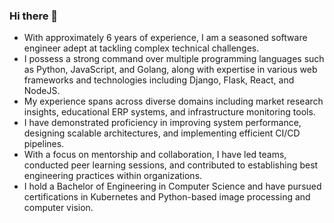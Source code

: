 ### Hi there 👋

<!--
**shreehari-a/shreehari-a** is a ✨ _special_ ✨ repository because its `README.md` (this file) appears on your GitHub profile.

Here are some ideas to get you started:

- 🔭 I’m currently working on ...
- 🌱 I’m currently learning ...
- 👯 I’m looking to collaborate on ...
- 🤔 I’m looking for help with ...
- 💬 Ask me about ...
- 📫 How to reach me: ...
- 😄 Pronouns: ...
- ⚡ Fun fact: ...
-->
+ With approximately 6 years of experience, I am a seasoned software engineer adept at tackling complex technical challenges.
+ I possess a strong command over multiple programming languages such as Python, JavaScript, and Golang, along with expertise in various web frameworks and technologies including Django, Flask, React, and NodeJS.
+ My experience spans across diverse domains including market research insights, educational ERP systems, and infrastructure monitoring tools.
+ I have demonstrated proficiency in improving system performance, designing scalable architectures, and implementing efficient CI/CD pipelines.
+ With a focus on mentorship and collaboration, I have led teams, conducted peer learning sessions, and contributed to establishing best engineering practices within organizations.
+ I hold a Bachelor of Engineering in Computer Science and have pursued certifications in Kubernetes and Python-based image processing and computer vision.

